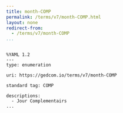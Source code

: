```yaml
---
title: month-COMP
permalink: /terms/v7/month-COMP.html
layout: none
redirect-from:
  - /terms/v7/month-COMP
...
```


```

%YAML 1.2
---
type: enumeration

uri: https://gedcom.io/terms/v7/month-COMP

standard tag: COMP

descriptions:
  - Jour Complementairs
...

```
